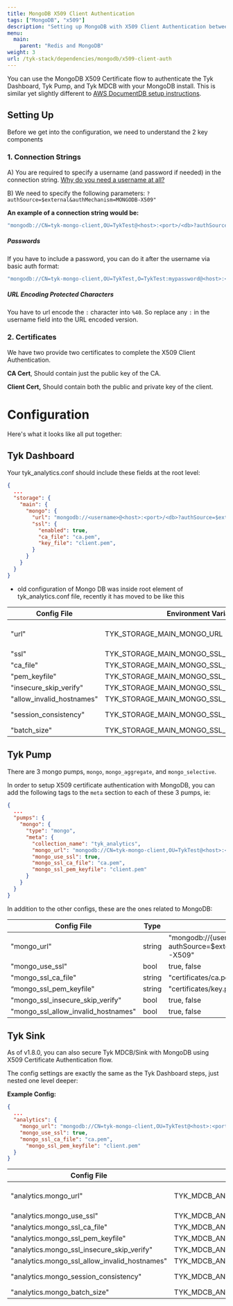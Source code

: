 ```yaml
---
title: MongoDB X509 Client Authentication
tags: ["MongoDB", "x509"]
description: "Setting up MongoDB with X509 Client Authentication between Tyk Components"
menu:
  main:
    parent: "Redis and MongoDB"
weight: 3
url: /tyk-stack/dependencies/mongodb/x509-client-auth
---
```



You can use the MongoDB X509 Certificate flow to authenticate the Tyk Dashboard, Tyk Pump, and Tyk MDCB with your MongoDB install.  This is similar yet slightly different to [AWS DocumentDB setup instructions](/docs/frequently-asked-questions/how-to-connect-to-documentdb/).

## Setting Up

Before we get into the configuration, we need to understand the 2 key components

### 1. Connection Strings


A) You are required to specify a username (and password if needed) in the connection string.  [Why do you need a username at all?](https://docs.mongodb.com/manual/tutorial/configure-x509-client-authentication/)

B) We need to specify the following parameters: `?authSource=$external&authMechanism=MONGODB-X509"`

**An example of a connection string would be:**

```bash
"mongodb://CN=tyk-mongo-client,OU=TykTest@<host>:<port>/<db>?authSource=$external&authMechanism=MONGODB-X509"
```

##### Passwords
If you have to include a password, you can do it after the username via basic auth format:

```bash
"mongodb://CN=tyk-mongo-client,OU=TykTest,O=TykTest:mypassword@<host>:<port>/<db>?authSource=$external&authMechanism=MONGODB-X509"
```

##### URL Encoding Protected Characters
You have to url encode the `:` character into `%40`.   So replace any `:` in the username field into the URL encoded version.

### 2. Certificates

We have two provide two certificates to complete the X509 Client Authentication.


**CA Cert**, Should contain just the public key of the CA.

**Client Cert,** Should contain both the public and private key of the client.

# Configuration

Here's what it looks like all put together:

## Tyk Dashboard
Your tyk_analytics.conf should include these fields at the root level:

```json
{
  ...
  "storage": {
    "main": {
      "mongo": {
        "url": "mongodb://<username>@<host>:<port>/<db>?authSource=$external&authMechanism=MONGODB-X509",
        "ssl": {
          "enabled": true,
          "ca_file": "ca.pem",
          "key_file": "client.pem",
        }
      }
    }
  }
}
```
* old configuration of Mongo DB was inside root element of tyk_analytics.conf file, recently it has moved to be like this


| Config File           | Environment Variable | Type   | Examples
| ---                   | --                   | ----   | ---- |
| "url"                       | TYK_STORAGE_MAIN_MONGO_URL      | string | "mongodb://{username}@{host}:{port}/{db}?authSource=$external&authMechanism=MONGODB-X509" |
| "ssl"                   | TYK_STORAGE_MAIN_MONGO_SSL_ENABLED      | bool | true, false |
| "ca_file"               | TYK_STORAGE_MAIN_MONGO_SSL_CAFile      | string | "certificates/ca.pem" |
| "pem_keyfile"           | TYK_STORAGE_MAIN_MONGO_SSL_PEMKeyfile      | string | "certificates/key.pem" |
| "insecure_skip_verify"  | TYK_STORAGE_MAIN_MONGO_SSL_InsecureSkipVerify      | bool | true, false |
| "allow_invalid_hostnames" | TYK_STORAGE_MAIN_MONGO_SSL_AllowInvalidHostnames      | bool | true, false |
| "session_consistency"       | TYK_STORAGE_MAIN_MONGO_SSL_SessionConsistency      | string | "strong", "eventual", or "monotonic". default is "strong" |
| "batch_size"                | TYK_STORAGE_MAIN_MONGO_SSL_BatchSize      | int | Default "2000", min "100" |


## Tyk Pump
There are 3 mongo pumps, `mongo`, `mongo_aggregate`, and `mongo_selective`.

In order to setup X509 certificate authentication with MongoDB, you can add the following tags to the `meta` section to each of these 3 pumps, ie:

```json
{
  ...
  "pumps": {
    "mongo": {
      "type": "mongo",
      "meta": {
        "collection_name": "tyk_analytics",
        "mongo_url": "mongodb://CN=tyk-mongo-client,OU=TykTest@<host>:<port>/<db>?authSource=$external&authMechanism=MONGODB-X509",
        "mongo_use_ssl": true,
        "mongo_ssl_ca_file": "ca.pem",
        "mongo_ssl_pem_keyfile": "client.pem"
      }
    }
  }
}
```

In addition to the other configs, these are the ones related to MongoDB:

| Config File           | Type  | Examples
| -- | -- | --
"mongo_url" | string     | "mongodb://{username}@{host}:{port}/{db}?authSource=$external&authMechanism=MONGODB-X509" |
"mongo_use_ssl" | bool | true, false |
"mongo_ssl_ca_file" | string      | "certificates/ca.pem" |
“mongo_ssl_pem_keyfile" | string     | "certificates/key.pem" |
"mongo_ssl_insecure_skip_verify" | bool     | true, false |
"mongo_ssl_allow_invalid_hostnames" | bool         | true, false |

## Tyk Sink

As of v1.8.0, you can also secure Tyk MDCB/Sink with MongoDB using X509 Certificate Authentication flow.

The config settings are exactly the same as the Tyk Dashboard steps, just nested one level deeper:

**Example Config:**
```json
{
  ...
  "analytics": {
    "mongo_url": "mongodb://CN=tyk-mongo-client,OU=TykTest@<host>:<port>/<db>?authSource=$external&authMechanism=MONGODB-X509",
    "mongo_use_ssl": true,
    "mongo_ssl_ca_file": "ca.pem",
      "mongo_ssl_pem_keyfile": "client.pem"
  }
}
```
| Config File           | Environment Variable | Type   | Examples
| ---                   | --                   | ----   | ---- |
"analytics.mongo_url" | TYK_MDCB_ANALYTICS_MongoURL | string   |  "mongodb://{username}@{host}:{port}/{db}?authSource=$external&authMechanism=MONGODB-X509"
"analytics.mongo_use_ssl" | TYK_MDCB_ANALYTICS_MongoUseSSL | bool | true, false |
"analytics.mongo_ssl_ca_file" | TYK_MDCB_ANALYTICS_MongoSSLCAFile | string |  "certificates/ca.pem" |
"analytics.mongo_ssl_pem_keyfile" | TYK_MDCB_ANALYTICS_MongoSSLPEMKeyfile | string | "certificates/key.pem" |
"analytics.mongo_ssl_insecure_skip_verify" | TYK_MDCB_ANALYTICS_MongoSSLInsecureSkipVerify | bool | true, false |
"analytics.mongo_ssl_allow_invalid_hostnames" | TYK_MDCB_ANALYTICS_MongoSSLAllowInvalidHostnames | bool  | true, false |
"analytics.mongo_session_consistency" | TYK_MDCB_ANALYTICS_MongoSessionConsistency | string |  "strong", "eventual", or "monotonic". default is "strong" |
"analytics.mongo_batch_size" |  TYK_MDCB_ANALYTICS_MongoBatchSize | int |  Default "2000", min "100" |

